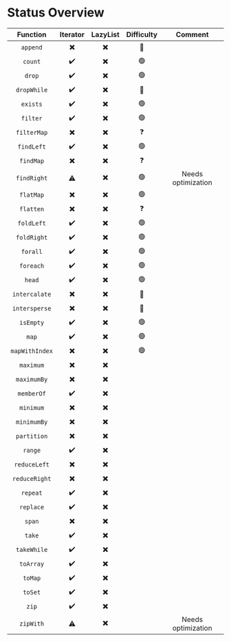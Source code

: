 # Status Overview

|  Function      | Iterator                 | LazyList                 | Difficulty     | Comment |
| :--------:     | :------:                 | :------:                 | :--------:     | :-----: |
| `append`       | :heavy_multiplication_x: | :heavy_multiplication_x: | :red_circle:   |         |
| `count`        | :heavy_check_mark:       | :heavy_multiplication_x: | :green_circle: |         |
| `drop`         | :heavy_check_mark:       | :heavy_multiplication_x: | :green_circle: |         |
| `dropWhile`    | :heavy_check_mark:       | :heavy_multiplication_x: | :red_circle:   |         |
| `exists`       | :heavy_check_mark:       | :heavy_multiplication_x: | :green_circle: |         |
| `filter`       | :heavy_check_mark:       | :heavy_multiplication_x: | :green_circle: |         |
| `filterMap`    | :heavy_multiplication_x: | :heavy_multiplication_x: | :question:     |         |
| `findLeft`     | :heavy_check_mark:       | :heavy_multiplication_x: | :green_circle: |         |
| `findMap`      | :heavy_multiplication_x: | :heavy_multiplication_x: | :question:     |         |
| `findRight`    | :warning:                | :heavy_multiplication_x: | :green_circle: | Needs optimization |
| `flatMap`      | :heavy_multiplication_x: | :heavy_multiplication_x: | :green_circle: |         |
| `flatten`      | :heavy_multiplication_x: | :heavy_multiplication_x: | :question:     |         |
| `foldLeft`     | :heavy_check_mark:       | :heavy_multiplication_x: | :green_circle: |         |
| `foldRight`    | :heavy_check_mark:       | :heavy_multiplication_x: | :green_circle: |         |
| `forall`       | :heavy_check_mark:       | :heavy_multiplication_x: | :green_circle: |         |
| `foreach`      | :heavy_check_mark:       | :heavy_multiplication_x: | :green_circle: |         |
| `head`         | :heavy_check_mark:       | :heavy_multiplication_x: | :green_circle: |         |
| `intercalate`  | :heavy_multiplication_x: | :heavy_multiplication_x: | :red_circle:   |         |
| `intersperse`  | :heavy_multiplication_x: | :heavy_multiplication_x: | :red_circle:   |         |
| `isEmpty`      | :heavy_check_mark:       | :heavy_multiplication_x: | :green_circle: |         |
| `map`          | :heavy_check_mark:       | :heavy_multiplication_x: | :green_circle: |         |
| `mapWithIndex` | :heavy_multiplication_x: | :heavy_multiplication_x: | :green_circle: |         |
| `maximum`      | :heavy_multiplication_x: | :heavy_multiplication_x: |                |         |
| `maximumBy`    | :heavy_multiplication_x: | :heavy_multiplication_x: |                |         |
| `memberOf`     | :heavy_check_mark:       | :heavy_multiplication_x: |                |         |
| `minimum`      | :heavy_multiplication_x: | :heavy_multiplication_x: |                |         |
| `minimumBy`    | :heavy_multiplication_x: | :heavy_multiplication_x: |                |         |
| `partition`    | :heavy_multiplication_x: | :heavy_multiplication_x: |                |         |
| `range`        | :heavy_check_mark:       | :heavy_multiplication_x: |                |         |
| `reduceLeft`   | :heavy_multiplication_x: | :heavy_multiplication_x: |                |         |
| `reduceRight`  | :heavy_multiplication_x: | :heavy_multiplication_x: |                |         |
| `repeat`       | :heavy_check_mark:       | :heavy_multiplication_x: |                |         |
| `replace`      | :heavy_check_mark:       | :heavy_multiplication_x: |                |         |
| `span`         | :heavy_multiplication_x: | :heavy_multiplication_x: |                |         |
| `take`         | :heavy_check_mark:       | :heavy_multiplication_x: |                |         |
| `takeWhile`    | :heavy_check_mark:       | :heavy_multiplication_x: |                |         |
| `toArray`      | :heavy_check_mark:       | :heavy_multiplication_x: |                |         |
| `toMap`        | :heavy_check_mark:       | :heavy_multiplication_x: |                |         |
| `toSet`        | :heavy_check_mark:       | :heavy_multiplication_x: |                |         |
| `zip`          | :heavy_check_mark:       | :heavy_multiplication_x: |                |         |
| `zipWith`      | :warning:                | :heavy_multiplication_x: |                | Needs optimization |
